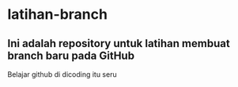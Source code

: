 # latihan-branch

## Ini adalah repository untuk latihan membuat branch baru pada GitHub
Belajar github di dicoding itu seru